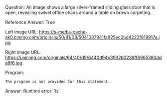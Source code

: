 Question: An image shows a large silver-framed sliding glass door that is open, revealing swivel office chairs around a table on brown carpeting.

Reference Answer: True

Left image URL: https://s-media-cache-ak0.pinimg.com/originals/50/41/08/5041087941fa825ec2bd4223f819917a.jpg

Right image URL: https://i.pinimg.com/originals/64/40/d9/6440d94b3932b0239ff6965380dda9f6.jpg

Program:

```
The program is not provided for this statement.
```
Answer: Runtime error: 'is'

